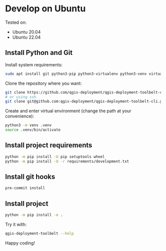 # Develop on Ubuntu

Tested on:

- Ubuntu 20.04
- Ubuntu 22.04

## Install Python and Git

Install system requirements:

```sh
sudo apt install git python3-pip python3-virtualenv python3-venv virtualenv
```

Clone the repository where you want:

```sh
git clone https://github.com/qgis-deployment/qgis-deployment-toolbelt-cli.git
# or using ssh
git clone git@github.com:qgis-deployment/qgis-deployment-toolbelt-cli.git
```

Create and enter virtual environment (change the path at your convenience):

```sh
python3 -m venv .venv
source .venv/bin/activate
```

## Install project requirements

```sh
python -m pip install -U pip setuptools wheel
python -m pip install -U -r requirements/development.txt
```

## Install git hooks

```sh
pre-commit install
```

## Install project

```sh
python -m pip install -e .
```

Try it with:

```sh
qgis-deployment-toolbelt --help
```

Happy coding!
